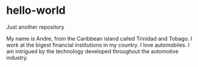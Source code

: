 # hello-world
Just another repository

My name is Andre, from the Caribbean island called Trinidad and Tobago.
I work at the bigest financial institutions in my country.
I love automobiles.
I am intrigued by the technology developed throughout the automotive industry.
